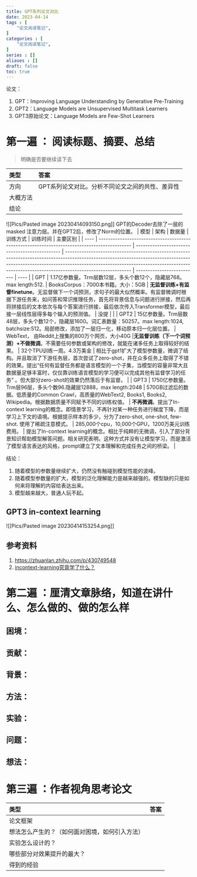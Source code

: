 ```yaml
---
title: GPT系列论文对比
date: 2023-04-14
tags : [
	"论文阅读笔记",
]
categories : [
	"论文阅读笔记",
]
series : []
aliases : []
draft: false
toc: true
---
```

论文：
1. GPT：Improving Language Understanding by Generative Pre-Training
2. GPT2：Language Models are Unsupervised Multitask Learners
3. GPT3原始论文：Language Models are Few-Shot Learners

# 第一遍 ： 阅读标题、摘要、总结
> 明确是否要继续读下去

| 类型     | 答案 |
| :-------- | :---- |
| 方向     |  GPT系列论文对比。分析不同论文之间的共性、差异性    |
| 大概方法 |      |
| 结论     |      |

![[Pics/Pasted image 20230414093150.png]]
GPT的Decoder去除了一层的masked 注意力层。并在GPT2后，修改了Norm的位置。
| 模型 | 架构                                                                                         | 数据量                                           | 训练方式                                                                                                                                                                                                                                                               | 训练时间                   | 主要区别 |
| ---- | -------------------------------------------------------------------------------------------- | ---------------------------------------------- | ---------------------------------------------------------------------------------------------------------------------------------------------------------------------------------------------------------------------------------------------------------------------- | -------------------------- | ---- |
| GPT  | 1.17亿参数量。Trm层数12层，多头个数12个，隐藏层768。max length:512.                                        | BooksCorpus：7000本书籍。大小：5GB             | **无监督训练+有监督finetune**。无监督做下一个词预测，求句子的最大似然概率。有监督微调时根据下游任务来，如问答和常识推理任务，首先将背景信息与问题进行拼接，然后再将拼接后的文本依次与每个答案进行拼接，最后依次传入Transformer模型，最后接一层线性层得多每个输入的预测值。 |            没提                |      |
| GPT2 | 15亿参数量。Trm层数48层，多头个数12个，隐藏层1600。词汇表数量：50257。max length:1024, batchsize:512。局部修改，添加了一层归一化，移动原本归一化层位置。 | WebText， 由Reddit上搜集的800万个网页，大小40G |**无监督训练（下一个词预测）+不做微调**。不需要任何参数或架构的修改，就能在诸多任务上取得较好的结果。                                                                                                                                                                                                                                                                        | 32个TPU训练一周。4.3万美金 |  相比于gpt1扩大了模型参数量，微调了结构。并且取消了下游任务层，首次尝试了zero-shot，并在众多任务上取得了不错的效果。提出“任何有监督任务都是语言模型的一个子集，当模型的容量非常大且数据量足够丰富时，仅仅靠训练语言模型的学习便可以完成其他有监督学习的任务” 。但大部分zero-shot的效果仍然落后于有监督。  |
| GPT3 | 1750亿参数量。Trm层96层，多头个数96.隐藏层12888，max length:2048                                                                               | 570GB过滤后的数据。低质量的Common Crawl，高质量的WebText2, Books1, Books2, Wikipedia。根据数据质量不同赋予不同的训练权值。                                      |   **不再微调**。提出了In-context learning的概念。即情景学习，不再针对某一种任务进行梯度下降，而是学习上下文的语境。根据提示样本的多少，分为了zero-shot, one-shot, few-shot. 使用了稀疏注意模式。                                                                                                                                                                                                                                                               |   285,000个cpu，10,000个GPU，1200万美元训练费用。                         | 提出了In-context learning的概念。相比于纯粹的无微调，引入了部分背景知识帮助模型解答问题。相关研究表明，这种方式并没有让模型学习，而是激活了模型语言表达的风格，prompt建立了文本理解和完成任务之间的桥梁。     |

结论：
1. 随着模型的参数量继续扩大，仍然没有触碰到模型性能的波峰。
2. 随着模型参数量的扩大，模型的泛化理解能力是越来越强的。模型缺的只是如何来将理解的内容给表达出来。
3. 模型越来越大，普通人玩不起。


## GPT3 in-context learning
![[Pics/Pasted image 20230414153254.png]]



## 参考资料
1. https://zhuanlan.zhihu.com/p/430749548
2. [incontext-learning究竟学了什么？](https://zhuanlan.zhihu.com/p/484999828)




# 第二遍 ：厘清文章脉络，知道在讲什么、怎么做的、做的怎么样
  
## 困境：
## 贡献：
## 背景：
## 方法：
## 实验：
## 问题：
## 想法：

# 第三遍 ：作者视角思考论文


| 类型                                           | 答案 |
|:---------------------------------------------- |:---- |
| 论文框架                                       |      |
| 想法怎么产生的？（如何面对困境，如何引入方法） |      |
| 实验怎么设计的？                               |      |
| 哪些部分对效果提升的最大？                     |      |
| 得到的经验                    |      |
